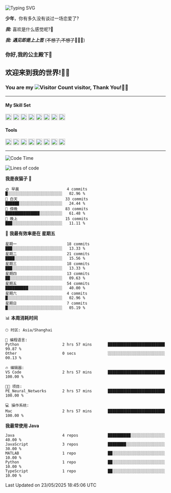 <!-- **wql521/wql521** is a ✨ _special_ ✨ repository because its `README.md` (this file) appears on your GitHub profile. -->


![Typing SVG](https://readme-typing-svg.demolab.com?font=Fira+Code&weight=700&size=31&pause=1000&width=500&height=55&lines=Hi+there%2C+I%E2%80%98m+%E5%B0%98%E4%B8%96%E7%83%9F%E9%9B%A8%E5%AE%A2+!+%F0%9F%AB%B6%F0%9F%8F%BB;%E4%BD%A0%E5%A5%BD%2C+%E6%88%91%E6%98%AF+%E5%B0%98%E4%B8%96%E7%83%9F%E9%9B%A8%E5%AE%A2+!+%F0%9F%AB%B6%F0%9F%8F%BB)

  **少年**，你有多久没有谈过一场恋爱了?
    
  ***我:*** 喜欢是什么感觉呢?🤔
 
  ***我:*** ***遇见即是上上签*** (~~不想了,不想了~~🤦🏻‍♂️)
  ### 你好,我的公主殿下👑
## **欢迎来到我的世界!🥳🥳**

### You are my ![Visitor Count](https://profile-counter.glitch.me/wql521/count.svg) visitor, Thank You!🎉🎉
---

#### My Skill Set
<!-- languages:start -->
<!-- prettier-ignore-start -->
<!-- markdownlint-disable -->
<code><img height="20" src="http://simpleicons.p2hp.com/icons/java.svg" alt="java" /></code>
<code><img height="20" src="https://cdn.simpleicons.org/swift" alt="swift" /></code>
<code><img height="20" src="https://cdn.simpleicons.org/cplusplus" alt="cplusplus" /></code>
<code><img height="20" src="https://cdn.simpleicons.org/python" alt="python" /></code>
<code><img height="20" src="https://cdn.simpleicons.org/mysql" alt="mysql" /></code>
<code><img height="20" src="https://cdn.simpleicons.org/javascript" alt="javascript" /></code>
<code><img height="20" src="https://cdn.simpleicons.org/css3" alt="css3" /></code>
<code><img height="20" src="https://cdn.simpleicons.org/html5" alt="html5" /></code>
<!-- markdownlint-restore -->
<!-- prettier-ignore-end -->

<!-- languages:end -->

#### Tools

<!-- tools:start -->
<!-- prettier-ignore-start -->
<!-- markdownlint-disable -->
<code><img height="20" src="https://cdn.simpleicons.org/intellijidea" alt="intellijidea" /></code>
<code><img height="20" src="https://cdn.simpleicons.org/xcode" alt="xcode" /></code>
<code><img height="20" src="https://cdn.simpleicons.org/pycharm" alt="pycharm" /></code>
<code><img height="20" src="https://cdn.simpleicons.org/latex" alt="latex" /></code>
<code><img height="20" src="https://cdn.simpleicons.org/androidstudio" alt="androidstudio" /></code>
<code><img height="20" src="https://cdn.simpleicons.org/vuedotjs" alt="vuedotjs" /></code>
<code><img height="20" src="https://cdn.simpleicons.org/macos" alt="macos" /></code>
<code><img height="20" src="https://cdn.simpleicons.org/git" alt="git" /></code>
<!-- markdownlint-restore -->
<!-- prettier-ignore-end -->

<!-- tools:end -->

___



<!--START_SECTION:waka-->
![Code Time](http://img.shields.io/badge/Code%20Time-252%20hrs%2047%20mins-blue)

![Lines of code](https://img.shields.io/badge/%E4%BB%8E%E3%80%8CHello%20World%E3%80%8D%E8%B5%B7%E6%88%91%E5%B7%B2%E7%BB%8F%E5%86%99%E4%BA%86-10.5%20thousand%20%E8%A1%8C%E4%BB%A3%E7%A0%81-blue)

**我是夜猫子 🦉** 

```text
🌞 早晨                     4 commits           █░░░░░░░░░░░░░░░░░░░░░░░░   02.96 % 
🌆 白天                     33 commits          ██████░░░░░░░░░░░░░░░░░░░   24.44 % 
🌃 傍晚                     83 commits          ███████████████░░░░░░░░░░   61.48 % 
🌙 晚上                     15 commits          ███░░░░░░░░░░░░░░░░░░░░░░   11.11 % 
```
📅 **我最有效率是在 星期五** 

```text
星期一                      18 commits          ███░░░░░░░░░░░░░░░░░░░░░░   13.33 % 
星期二                      21 commits          ████░░░░░░░░░░░░░░░░░░░░░   15.56 % 
星期三                      18 commits          ███░░░░░░░░░░░░░░░░░░░░░░   13.33 % 
星期四                      13 commits          ██░░░░░░░░░░░░░░░░░░░░░░░   09.63 % 
星期五                      54 commits          ██████████░░░░░░░░░░░░░░░   40.00 % 
星期六                      4 commits           █░░░░░░░░░░░░░░░░░░░░░░░░   02.96 % 
星期日                      7 commits           █░░░░░░░░░░░░░░░░░░░░░░░░   05.19 % 
```


📊 **本周消耗时间** 

```text
🕑︎ 时区: Asia/Shanghai

💬 编程语言: 
Python                   2 hrs 57 mins       █████████████████████████   99.87 % 
Other                    0 secs              ░░░░░░░░░░░░░░░░░░░░░░░░░   00.13 % 

🔥 编辑器: 
VS Code                  2 hrs 57 mins       █████████████████████████   100.00 % 

🐱‍💻 项目: 
PE_Neural_Networks       2 hrs 57 mins       █████████████████████████   100.00 % 

💻 操作系统: 
Mac                      2 hrs 57 mins       █████████████████████████   100.00 % 
```

**我最常使用 Java** 

```text
Java                     4 repos             ██████████░░░░░░░░░░░░░░░   40.00 % 
JavaScript               3 repos             ████████░░░░░░░░░░░░░░░░░   30.00 % 
MATLAB                   1 repo              ██░░░░░░░░░░░░░░░░░░░░░░░   10.00 % 
Python                   1 repo              ██░░░░░░░░░░░░░░░░░░░░░░░   10.00 % 
TypeScript               1 repo              ██░░░░░░░░░░░░░░░░░░░░░░░   10.00 % 
```




 Last Updated on 23/05/2025 18:45:06 UTC
<!--END_SECTION:waka-->


